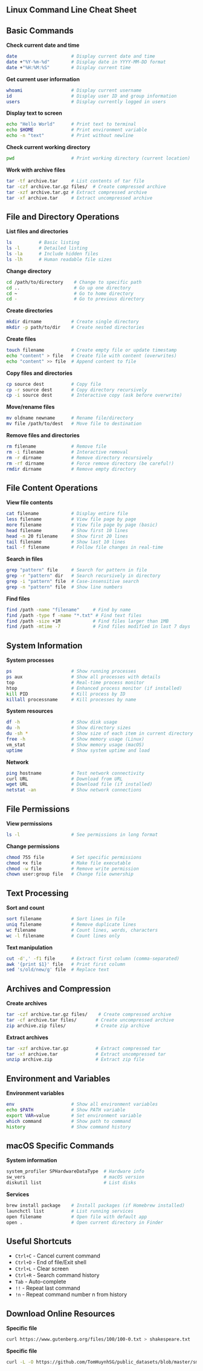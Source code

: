 ## Linux Command Line Cheat Sheet

## Basic Commands

**Check current date and time**
```bash
date                    # Display current date and time
date +"%Y-%m-%d"        # Display date in YYYY-MM-DD format
date +"%H:%M:%S"        # Display current time
```

**Get current user information**
```bash
whoami                  # Display current username
id                      # Display user ID and group information
users                   # Display currently logged in users
```

**Display text to screen**
```bash
echo "Hello World"      # Print text to terminal
echo $HOME              # Print environment variable
echo -n "text"          # Print without newline
```

**Check current working directory**
```bash
pwd                     # Print working directory (current location)
```

**Work with archive files**
```bash
tar -tf archive.tar     # List contents of tar file
tar -czf archive.tar.gz files/  # Create compressed archive
tar -xzf archive.tar.gz # Extract compressed archive
tar -xf archive.tar     # Extract uncompressed archive
```

## File and Directory Operations

**List files and directories**
```bash
ls          # Basic listing
ls -l       # Detailed listing
ls -la      # Include hidden files
ls -lh      # Human readable file sizes
```

**Change directory**
```bash
cd /path/to/directory    # Change to specific path
cd ..                    # Go up one directory
cd ~                     # Go to home directory
cd -                     # Go to previous directory
```

**Create directories**
```bash
mkdir dirname           # Create single directory
mkdir -p path/to/dir    # Create nested directories
```

**Create files**
```bash
touch filename          # Create empty file or update timestamp
echo "content" > file   # Create file with content (overwrites)
echo "content" >> file  # Append content to file
```

**Copy files and directories**
```bash
cp source dest          # Copy file
cp -r source dest       # Copy directory recursively
cp -i source dest       # Interactive copy (ask before overwrite)
```

**Move/rename files**
```bash
mv oldname newname      # Rename file/directory
mv file /path/to/dest   # Move file to destination
```

**Remove files and directories**
```bash
rm filename             # Remove file
rm -i filename          # Interactive removal
rm -r dirname           # Remove directory recursively
rm -rf dirname          # Force remove directory (be careful!)
rmdir dirname           # Remove empty directory
```

## File Content Operations

**View file contents**
```bash
cat filename            # Display entire file
less filename           # View file page by page
more filename           # View file page by page (basic)
head filename           # Show first 10 lines
head -n 20 filename     # Show first 20 lines
tail filename           # Show last 10 lines
tail -f filename        # Follow file changes in real-time
```

**Search in files**
```bash
grep "pattern" file     # Search for pattern in file
grep -r "pattern" dir   # Search recursively in directory
grep -i "pattern" file  # Case-insensitive search
grep -n "pattern" file  # Show line numbers
```

**Find files**
```bash
find /path -name "filename"     # Find by name
find /path -type f -name "*.txt" # Find text files
find /path -size +1M            # Find files larger than 1MB
find /path -mtime -7            # Find files modified in last 7 days
```

## System Information

**System processes**
```bash
ps                      # Show running processes
ps aux                  # Show all processes with details
top                     # Real-time process monitor
htop                    # Enhanced process monitor (if installed)
kill PID                # Kill process by ID
killall processname     # Kill processes by name
```

**System resources**
```bash
df -h                   # Show disk usage
du -h                   # Show directory sizes
du -sh *                # Show size of each item in current directory
free -h                 # Show memory usage (Linux)
vm_stat                 # Show memory usage (macOS)
uptime                  # Show system uptime and load
```

**Network**
```bash
ping hostname           # Test network connectivity
curl URL                # Download from URL
wget URL                # Download file (if installed)
netstat -an             # Show network connections
```

## File Permissions

**View permissions**
```bash
ls -l                   # See permissions in long format
```

**Change permissions**
```bash
chmod 755 file          # Set specific permissions
chmod +x file           # Make file executable
chmod -w file           # Remove write permission
chown user:group file   # Change file ownership
```

## Text Processing

**Sort and count**
```bash
sort filename           # Sort lines in file
uniq filename           # Remove duplicate lines
wc filename             # Count lines, words, characters
wc -l filename          # Count lines only
```

**Text manipulation**
```bash
cut -d',' -f1 file      # Extract first column (comma-separated)
awk '{print $1}' file   # Print first column
sed 's/old/new/g' file  # Replace text
```

## Archives and Compression

**Create archives**
```bash
tar -czf archive.tar.gz files/    # Create compressed archive
tar -cf archive.tar files/       # Create uncompressed archive
zip archive.zip files/           # Create zip archive
```

**Extract archives**
```bash
tar -xzf archive.tar.gz          # Extract compressed tar
tar -xf archive.tar              # Extract uncompressed tar
unzip archive.zip                # Extract zip file
```

## Environment and Variables

**Environment variables**
```bash
env                     # Show all environment variables
echo $PATH              # Show PATH variable
export VAR=value        # Set environment variable
which command           # Show path to command
history                 # Show command history
```

## macOS Specific Commands

**System information**
```bash
system_profiler SPHardwareDataType  # Hardware info
sw_vers                             # macOS version
diskutil list                       # List disks
```

**Services**
```bash
brew install package    # Install packages (if Homebrew installed)
launchctl list          # List running services
open filename           # Open file with default app
open .                  # Open current directory in Finder
```

## Useful Shortcuts

- `Ctrl+C` - Cancel current command
- `Ctrl+D` - End of file/Exit shell
- `Ctrl+L` - Clear screen
- `Ctrl+R` - Search command history
- `Tab` - Auto-complete
- `!!` - Repeat last command
- `!n` - Repeat command number n from history

## Download Online Resources
**Specific file**
```bash
curl https://www.gutenberg.org/files/100/100-0.txt > shakespeare.txt
```

**Specific file**
```bash
curl -L -O https://github.com/TomHuynhSG/public_datasets/blob/master/small_cat_dog_dataset.zip?raw=true
```